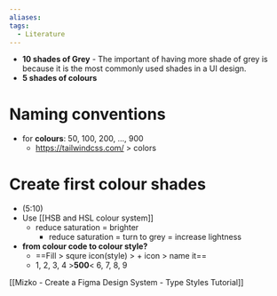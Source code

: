 ```yaml
---
aliases:
tags:
  - Literature
---
```


- **10 shades of Grey** - The important of having more shade of grey is because it is the most commonly used shades in a UI design.
- **5 shades of colours**


# Naming conventions
- for **colours**: 50, 100, 200, ..., 900
  - https://tailwindcss.com/ > colors

# Create first colour shades
- (5:10)
- Use [[HSB and HSL colour system]]
  - reduce saturation = brighter
    - reduce saturation = turn to grey = increase lightness
- **from colour code to colour style?**
  - ==Fill > squre icon(style) > + icon > name it==
  - 1, 2, 3, 4 >**500**< 6, 7, 8, 9

[[Mizko - Create a Figma Design System - Type Styles Tutorial]]